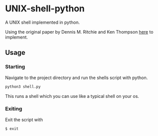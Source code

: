 # UNIX-shell-python

A UNIX shell implemented in python. 

Using the original paper by Dennis M. Ritchie and Ken Thompson [here](https://dsf.berkeley.edu/cs262/unix.pdf) to implement. 

## Usage

### Starting
Navigate to the project directory and run the shells script with python.

```bash
python3 shell.py
```

This runs a shell which you can use like a typical shell on your os.

### Exiting
Exit the script with
```bash
$ exit
```
